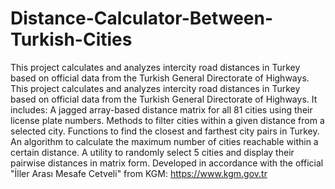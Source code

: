# Distance-Calculator-Between-Turkish-Cities
This project calculates and analyzes intercity road distances in Turkey based on official data from the Turkish General Directorate of Highways.
This project calculates and analyzes intercity road distances in Turkey based on official data from the Turkish General Directorate of Highways. It includes:
A jagged array-based distance matrix for all 81 cities using their license plate numbers.
Methods to filter cities within a given distance from a selected city.
Functions to find the closest and farthest city pairs in Turkey.
An algorithm to calculate the maximum number of cities reachable within a certain distance.
A utility to randomly select 5 cities and display their pairwise distances in matrix form.
Developed in accordance with the official "İller Arası Mesafe Cetveli" from KGM: https://www.kgm.gov.tr
